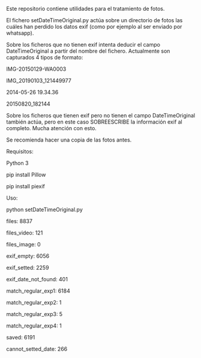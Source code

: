 Este repositorio contiene utilidades para el tratamiento de fotos.

El fichero setDateTimeOriginal.py actúa sobre un directorio de fotos las cuáles han perdido los datos exif (como por ejemplo al ser enviado por whatsapp). 

Sobre los ficheros que no tienen exif intenta deducir el campo DateTimeOriginal a partir del nombre del fichero. Actualmente son capturados 4 tipos de formato:

IMG-20150129-WA0003

IMG_20190103_121449977

2014-05-26 19.34.36

20150820_182144


Sobre los ficheros que tienen exif pero no tienen el campo DateTimeOriginal también actúa, pero en este caso SOBREESCRIBE la información exif al completo. Mucha atención con esto.


Se recomienda hacer una copia de las fotos antes.


Requisitos:

Python 3

pip install Pillow

pip install piexif



Uso:

python setDateTimeOriginal.py


files: 8837

files_video: 121

files_image: 0

exif_empty: 6056

exif_setted: 2259

exif_date_not_found: 401

match_regular_exp1: 6184

match_regular_exp2: 1

match_regular_exp3: 5

match_regular_exp4: 1

saved: 6191

cannot_setted_date: 266
